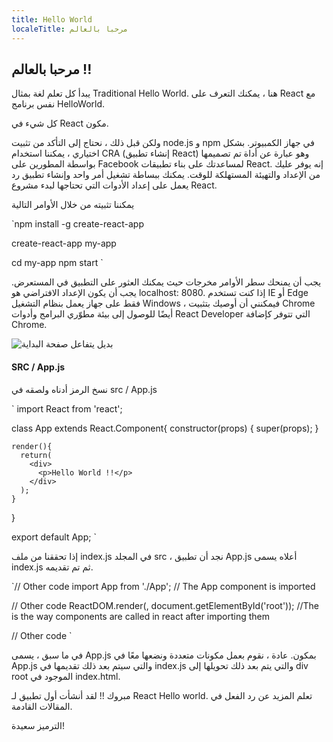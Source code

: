 ```yaml
---
title: Hello World
localeTitle: مرحبا بالعالم
---
```

## مرحبا بالعالم !!

يبدأ كل تعلم لغة بمثال Traditional Hello World. هنا ، يمكنك التعرف على React مع نفس برنامج HelloWorld.

كل شيء في React مكون.

ولكن قبل ذلك ، نحتاج إلى التأكد من تثبيت node.js و npm في جهاز الكمبيوتر. بشكل اختياري ، يمكننا استخدام CRA (إنشاء تطبيق React) وهو عبارة عن أداة تم تصميمها بواسطة المطورين على Facebook لمساعدتك على بناء تطبيقات React. إنه يوفر عليك من الإعداد والتهيئة المستهلكة للوقت. يمكنك ببساطة تشغيل أمر واحد وإنشاء تطبيق رد يعمل على إعداد الأدوات التي تحتاجها لبدء مشروع React.

يمكننا تثبيته من خلال الأوامر التالية

 `npm install -g create-react-app 
 
 create-react-app my-app 
 
 cd my-app 
 npm start 
` 

يجب أن يمنحك سطر الأوامر مخرجات حيث يمكنك العثور على التطبيق في المستعرض. يجب أن يكون الإعداد الافتراضي هو localhost: 8080. إذا كنت تستخدم IE أو Edge فقط على جهاز يعمل بنظام التشغيل Windows ، فيمكنني أن أوصيك بتثبيت Chrome أيضًا للوصول إلى بيئة مطوّري البرامج وأدوات React Developer التي تتوفر كإضافة Chrome.

![بديل يتفاعل صفحة البداية](https://cdn-images-1.medium.com/max/800/1*Qcry5pCXIy2KeNRsq3w7Bg.png)

#### SRC / App.js

نسخ الرمز أدناه ولصقه في src / App.js

 `  import React from 'react'; 
 
  class App extends React.Component{ 
    constructor(props) { 
      super(props); 
    } 
 
    render(){ 
      return( 
        <div> 
          <p>Hello World !!</p> 
        </div> 
      ); 
    } 
  } 
 
  export default App; 
` 

إذا تحققنا من ملف index.js في المجلد src ، نجد أن تطبيق App.js أعلاه يسمى index.js ثم تم تقديمه.

 `// Other code 
 import App from './App'; // The App component is imported 
 
 // Other code 
 ReactDOM.render(<App />, 
 document.getElementById('root'));  //The <App /> is the way components are called in react after importing them 
 
 // Other code 
` 

في ما سبق ، يسمى App.js بمكون. عادة ، نقوم بعمل مكونات متعددة ونضعها معًا في App.js والتي سيتم بعد ذلك تقديمها في index.js والتي يتم بعد ذلك تحويلها إلى div root الموجود في index.html.

مبروك !! لقد أنشأت أول تطبيق لـ React Hello world. تعلم المزيد عن رد الفعل في المقالات القادمة.

الترميز سعيدة!
